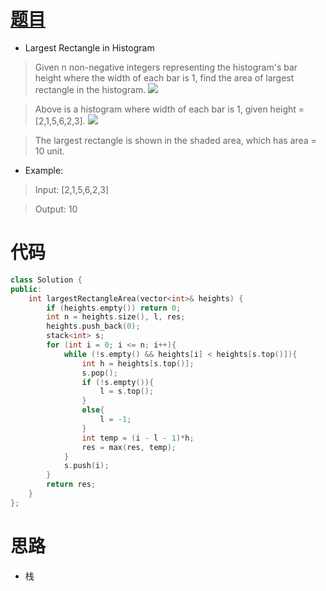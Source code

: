 # [题目](https://leetcode.com/problems/largest-rectangle-in-histogram/)

* Largest Rectangle in Histogram

> Given n non-negative integers representing the histogram's bar height where the width of each bar is 1, find the area of largest rectangle in the histogram.
![](https://assets.leetcode.com/uploads/2018/10/12/histogram.png)
 
> Above is a histogram where width of each bar is 1, given height = [2,1,5,6,2,3].
![](https://assets.leetcode.com/uploads/2018/10/12/histogram_area.png)

> The largest rectangle is shown in the shaded area, which has area = 10 unit.

* Example:

> Input: [2,1,5,6,2,3]

> Output: 10

# 代码

```cpp
class Solution {
public:
    int largestRectangleArea(vector<int>& heights) {
        if (heights.empty()) return 0;
        int n = heights.size(), l, res;
        heights.push_back(0);
        stack<int> s;
        for (int i = 0; i <= n; i++){
            while (!s.empty() && heights[i] < heights[s.top()]){
                int h = heights[s.top()];
                s.pop();
                if (!s.empty()){
                    l = s.top();
                }
                else{
                    l = -1;
                }
                int temp = (i - l - 1)*h;
                res = max(res, temp);
            }
            s.push(i);
        }
        return res;
    }
};
```

# 思路

* 栈
